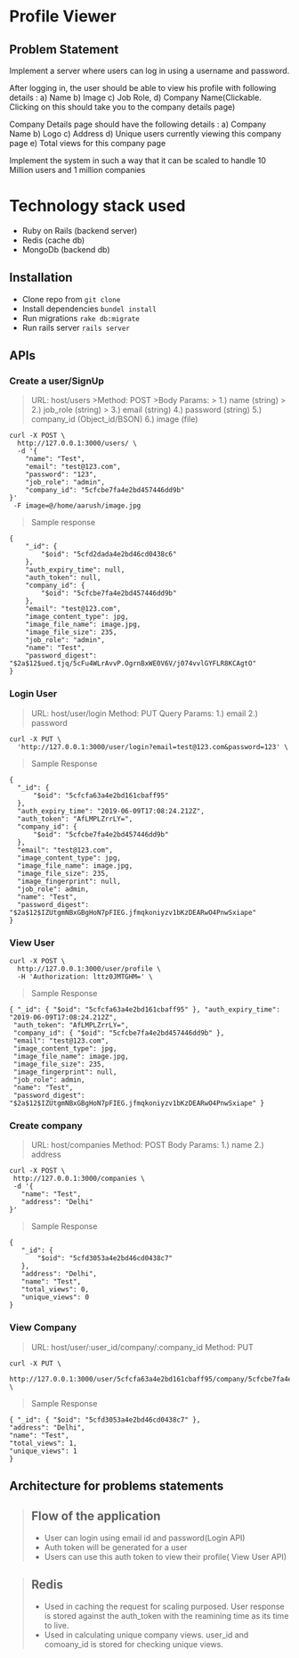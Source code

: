 # Profile  Viewer

## Problem Statement
 Implement a server where users can log in using a username and password.

After logging in, the user should be able to view his profile with following details : 
a) Name 
b) Image 
c) Job Role, 
d) Company Name(Clickable. Clicking on this should take you to the company details page)

Company Details page should have the following details : 
a) Company Name 
b) Logo 
c) Address 
d) Unique users currently viewing this company page 
e) Total views for this company page

Implement the system in such a way that it can be scaled to handle 10 Million users and 1 million companies


# Technology stack used

- Ruby on Rails (backend server)
- Redis (cache db)
- MongoDb (backend db)

## Installation

- Clone repo from 
```git clone ```
- Install dependencies
```bundel install```
- Run migrations
```rake db:migrate```
- Run rails server
```rails server```

## APIs

 ### **Create a user/SignUp**
> URL: host/users
	>Method: POST
	>Body Params: 
		 > 1.) name (string)
		> 2.) job_role (string)
		> 3.) email (string)
		4.) password (string)
		5.) company_id (Object_id/BSON)
		6.) image (file)
``` 
curl -X POST \
  http://127.0.0.1:3000/users/ \
  -d '{
	"name": "Test",
	"email": "test@123.com",
	"password": "123",
	"job_role": "admin",
	"company_id": "5cfcbe7fa4e2bd457446dd9b" 
}'
 -F image=@/home/aarush/image.jpg
 ```

>Sample response
```
{
    "_id": {
        "$oid": "5cfd2dada4e2bd46cd0438c6"
    },
    "auth_expiry_time": null,
    "auth_token": null,
    "company_id": {
        "$oid": "5cfcbe7fa4e2bd457446dd9b"
    },
    "email": "test@123.com",
    "image_content_type": jpg,
    "image_file_name": image.jpg,
    "image_file_size": 235,
    "job_role": "admin",
    "name": "Test",
    "password_digest": "$2a$12$ued.tjq/5cFu4WLrAvvP.OgrnBxWE0V6V/j074vvlGYFLR8KCAgtO"
}
```
### **Login User**
> URL: host/user/login
	Method: PUT
	Query Params:
	1.) email
	2.) password
```
curl -X PUT \
  'http://127.0.0.1:3000/user/login?email=test@123.com&password=123' \
  ```
  > Sample Response
  ```
  {
    "_id": {
        "$oid": "5cfcfa63a4e2bd161cbaff95"
    },
    "auth_expiry_time": "2019-06-09T17:08:24.212Z",
    "auth_token": "AfLMPLZrrLY=",
    "company_id": {
        "$oid": "5cfcbe7fa4e2bd457446dd9b"
    },
    "email": "test@123.com",
    "image_content_type": jpg,
    "image_file_name": image.jpg,
    "image_file_size": 235,
    "image_fingerprint": null,
    "job_role": admin,
    "name": "Test",
    "password_digest": "$2a$12$IZUtgmNBxGBgHoN7pFIEG.jfmqkoniyzv1bKzDEARwO4PnwSxiape"
}
  ```

### **View User**
```
curl -X POST \
  http://127.0.0.1:3000/user/profile \
  -H 'Authorization: lttz0JMTGHM=' \
```

> Sample Response
```
{ "_id": { "$oid": "5cfcfa63a4e2bd161cbaff95" }, "auth_expiry_time": "2019-06-09T17:08:24.212Z",
 "auth_token": "AfLMPLZrrLY=",
 "company_id": { "$oid": "5cfcbe7fa4e2bd457446dd9b" }, 
 "email": "test@123.com", 
 "image_content_type": jpg, 
 "image_file_name": image.jpg, 
 "image_file_size": 235, 
 "image_fingerprint": null, 
 "job_role": admin, 
 "name": "Test", 
 "password_digest": "$2a$12$IZUtgmNBxGBgHoN7pFIEG.jfmqkoniyzv1bKzDEARwO4PnwSxiape" }
```

### **Create  company**
> URL: host/companies
> Method: POST
> Body Params:
> 1.) name
> 2.) address
 ```
 curl -X POST \
  http://127.0.0.1:3000/companies \
  -d '{
	"name": "Test",
	"address": "Delhi"
}'
 ```
> Sample Response
 ```
 {
    "_id": {
        "$oid": "5cfd3053a4e2bd46cd0438c7"
    },
    "address": "Delhi",
    "name": "Test",
    "total_views": 0,
    "unique_views": 0
}
 ```

### **View Company**
> URL: host/user/:user_id/company/:company_id
> Method: PUT
```
curl -X PUT \
  http://127.0.0.1:3000/user/5cfcfa63a4e2bd161cbaff95/company/5cfcbe7fa4e2bd457446dd9b/ \
```
> Sample Response
```
{ "_id": { "$oid": "5cfd3053a4e2bd46cd0438c7" }, 
"address": "Delhi", 
"name": "Test", 
"total_views": 1, 
"unique_views": 1 
}
```

## Architecture for problems statements
 > Flow of the  application
 > -
 > - User can login using email id and password(Login API)
 > - Auth token will be generated for a user 
 > - Users can use this auth token to view their profile( View User API) 

> Redis
> -
> - Used in caching the request for scaling purposed. 
> User response is stored against the auth_token with the reamining time as its time to live.
> - Used in calculating unique company views.
> user_id and comoany_id is stored for checking unique views.